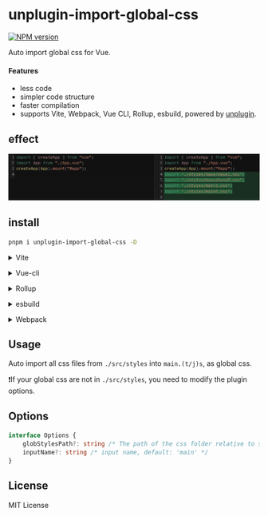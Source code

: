 # unplugin-import-global-css

[![NPM version](https://img.shields.io/npm/v/unplugin-import-global-css?color=F70AF1&label=)](https://www.npmjs.com/package/unplugin-import-global-css)

Auto import global css for Vue.

#### Features

- less code
- simpler code structure
- faster compilation
-  supports Vite, Webpack, Vue CLI, Rollup, esbuild, powered by <a href="https://github.com/unjs/unplugin">unplugin</a>.



## effect

![image](https://github.com/SpacesoulsL/unplugin-import-global-css/blob/main/examples/vite-vue3/public/effect.png)



## install

```bash
pnpm i unplugin-import-global-css -D
```



<details>
<summary>Vite</summary><br>


```ts
import autocss from 'unplugin-import-global-css/vite'

// https://vitejs.dev/config/
export default defineConfig({
  plugins: [
    autocss({ /* options */ })
  ],
})

```

<br></details>

<details>
<summary>Vue-cli</summary><br>


```ts
const autocss = require('unplugin-import-global-css/webpack')

module.exports = defineConfig({
  configureWebpack: {
    plugins: [
      autocss({ /* options */ })
    ],
  },
})
```

<br></details>

<details>
<summary>Rollup</summary><br>


```ts
// rollup.config.js
import autocss from 'unplugin-import-global-css/rollup'

export default {
  plugins: [
    autocss({ /* options */ }),
  ],
}
```

<br></details>

<details>
<summary>esbuild</summary><br>


```ts
import { build } from 'esbuild'

build({
  plugins: [
    require('unplugin-import-global-css/esbuild')({/* options */}),
  ],
})
```

<br></details>

<details>
<summary>Webpack</summary><br>


```ts
module.exports = {
  plugins: [
    require('unplugin-import-global-css/webpack')({ /* options */ }),
  ],
}
```

<br></details>

## Usage

Auto import all css files from `./src/styles`  into `main.(t/j)s`, as global css.

❗If your global css are not in `./src/styles`, you need to modify the plugin options.



## Options

```ts
interface Options {
    globStylesPath?: string /* The path of the css folder relative to src, default: './styles' */
    inputName?: string /* input name, default: 'main' */
}
```



## License

MIT License